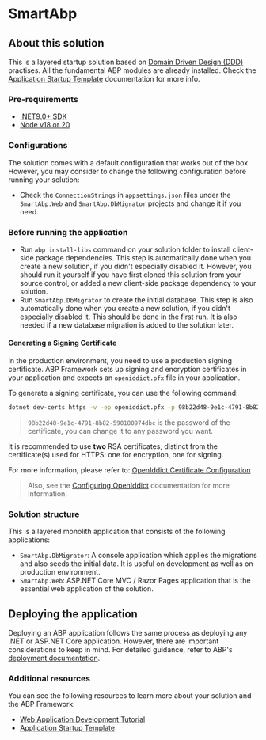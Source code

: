 ﻿# SmartAbp

## About this solution

This is a layered startup solution based on [Domain Driven Design (DDD)](https://abp.io/docs/latest/framework/architecture/domain-driven-design) practises. All the fundamental ABP modules are already installed. Check the [Application Startup Template](https://abp.io/docs/latest/solution-templates/layered-web-application) documentation for more info.

### Pre-requirements

* [.NET9.0+ SDK](https://dotnet.microsoft.com/download/dotnet)
* [Node v18 or 20](https://nodejs.org/en)

### Configurations

The solution comes with a default configuration that works out of the box. However, you may consider to change the following configuration before running your solution:

* Check the `ConnectionStrings` in `appsettings.json` files under the `SmartAbp.Web` and `SmartAbp.DbMigrator` projects and change it if you need.

### Before running the application

* Run `abp install-libs` command on your solution folder to install client-side package dependencies. This step is automatically done when you create a new solution, if you didn't especially disabled it. However, you should run it yourself if you have first cloned this solution from your source control, or added a new client-side package dependency to your solution.
* Run `SmartAbp.DbMigrator` to create the initial database. This step is also automatically done when you create a new solution, if you didn't especially disabled it. This should be done in the first run. It is also needed if a new database migration is added to the solution later.

#### Generating a Signing Certificate

In the production environment, you need to use a production signing certificate. ABP Framework sets up signing and encryption certificates in your application and expects an `openiddict.pfx` file in your application.

To generate a signing certificate, you can use the following command:

```bash
dotnet dev-certs https -v -ep openiddict.pfx -p 98b22d48-9e1c-4791-8b82-590180974dbc
```

> `98b22d48-9e1c-4791-8b82-590180974dbc` is the password of the certificate, you can change it to any password you want.

It is recommended to use **two** RSA certificates, distinct from the certificate(s) used for HTTPS: one for encryption, one for signing.

For more information, please refer to: [OpenIddict Certificate Configuration](https://documentation.openiddict.com/configuration/encryption-and-signing-credentials.html#registering-a-certificate-recommended-for-production-ready-scenarios)

> Also, see the [Configuring OpenIddict](https://abp.io/docs/latest/Deployment/Configuring-OpenIddict#production-environment) documentation for more information.

### Solution structure

This is a layered monolith application that consists of the following applications:

* `SmartAbp.DbMigrator`: A console application which applies the migrations and also seeds the initial data. It is useful on development as well as on production environment.
* `SmartAbp.Web`: ASP.NET Core MVC / Razor Pages application that is the essential web application of the solution.


## Deploying the application

Deploying an ABP application follows the same process as deploying any .NET or ASP.NET Core application. However, there are important considerations to keep in mind. For detailed guidance, refer to ABP's [deployment documentation](https://abp.io/docs/latest/Deployment/Index).

### Additional resources

You can see the following resources to learn more about your solution and the ABP Framework:

* [Web Application Development Tutorial](https://abp.io/docs/latest/tutorials/book-store/part-1)
* [Application Startup Template](https://abp.io/docs/latest/startup-templates/application/index)
